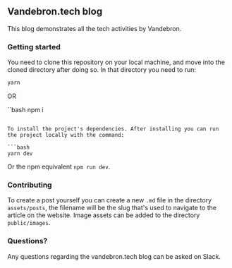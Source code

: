 ## Vandebron.tech blog

This blog demonstrates all the tech activities by Vandebron.


### Getting started

You need to clone this repository on your local machine, and move into the cloned directory after doing so. In that directory you need to run:

```bash
yarn
```

OR

``bash
npm i
```

To install the project's dependencies. After installing you can run the project locally with the command:

```bash
yarn dev
```

Or the npm equivalent `npm run dev`.

### Contributing

To create a post yourself you can create a new `.md` file in the directory `assets/posts`, the filename will be the slug that's used to navigate to the article on the website. Image assets can be added to the directory `public/images`. 

### Questions?

Any questions regarding the vandebron.tech blog can be asked on Slack.

